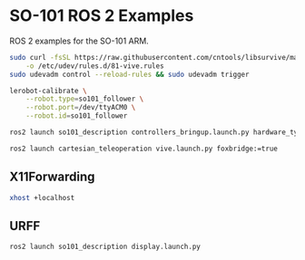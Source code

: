 # SO-101 ROS 2 Examples

ROS 2 examples for the SO-101 ARM.

```bash
sudo curl -fsSL https://raw.githubusercontent.com/cntools/libsurvive/master/useful_files/81-vive.rules \
    -o /etc/udev/rules.d/81-vive.rules
sudo udevadm control --reload-rules && sudo udevadm trigger
```

```bash
lerobot-calibrate \
    --robot.type=so101_follower \
    --robot.port=/dev/ttyACM0 \
    --robot.id=so101_follower
```

```bash
ros2 launch so101_description controllers_bringup.launch.py hardware_type:=real usb_port:=/dev/ttyACM0
```

```bash
ros2 launch cartesian_teleoperation vive.launch.py foxbridge:=true
```

## X11Forwarding

```bash
xhost +localhost
```

## URFF

```bash
ros2 launch so101_description display.launch.py
```